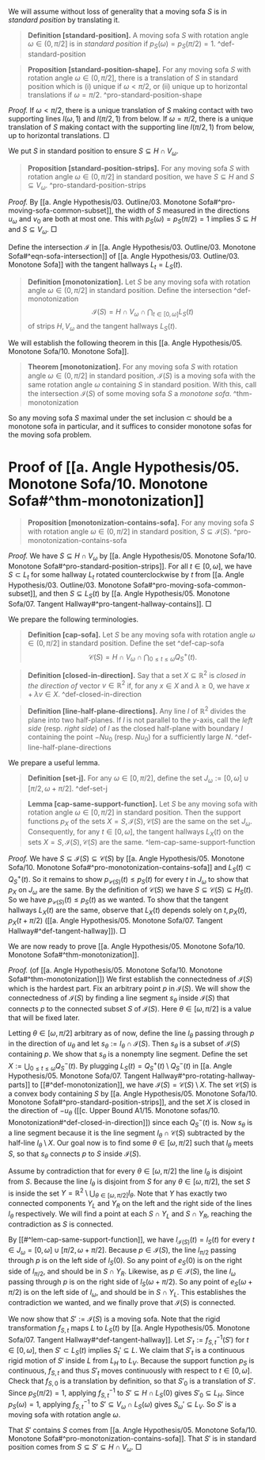 We will assume without loss of generality that a moving sofa $S$ is in _standard position_ by translating it.

> __Definition [standard-position].__ A moving sofa $S$ with rotation angle $\omega \in (0, \pi/2]$ is in _standard position_ if $p_S(\omega) = p_S(\pi/2) = 1$.
> ^def-standard-position

> __Proposition [standard-position-shape].__ For any moving sofa $S$ with rotation angle $\omega \in (0, \pi/2]$, there is a translation of $S$ in standard position which is (i) unique if $\omega < \pi/2$, or (ii) unique up to horizontal translations if $\omega = \pi/2$.
> ^pro-standard-position-shape

_Proof._ If $\omega < \pi/2$, there is a unique translation of $S$ making contact with two supporting lines $l(\omega, 1)$ and $l(\pi/2, 1)$ from below. If $\omega = \pi/2$, there is a unique translation of $S$ making contact with the supporting line $l(\pi/2, 1)$ from below, up to horizontal translations. □

We put $S$ in standard position to ensure $S \subseteq H \cap V_\omega$.

> __Proposition [standard-position-strips].__ For any moving sofa $S$ with rotation angle $\omega \in (0, \pi/2]$ in standard position, we have $S \subseteq H$ and $S \subseteq V_\omega$. ^pro-standard-position-strips

_Proof._ By [[a. Angle Hypothesis/03. Outline/03. Monotone Sofa#^pro-moving-sofa-common-subset]], the width of $S$ measured in the directions $u_{\omega}$ and $v_0$ are both at most one. This with $p_S(\omega) = p_S(\pi/2) = 1$ implies $S \subseteq H$ and $S \subseteq V_\omega$. □

Define the intersection $\mathcal{I}$ in [[a. Angle Hypothesis/03. Outline/03. Monotone Sofa#^eqn-sofa-intersection]] of [[a. Angle Hypothesis/03. Outline/03. Monotone Sofa]] with the tangent hallways $L_t = L_S(t)$.

> __Definition [monotonization].__ Let $S$ be any moving sofa with rotation angle $\omega \in (0, \pi/2]$ in standard position. Define the intersection ^def-monotonization
$$
\mathcal{I}(S) = H \cap V_\omega \cap \bigcap_{t \in [0, \omega]} L_S(t)
$$
> of strips $H, V_\omega$ and the tangent hallways $L_S(t)$.

We will establish the following theorem in this [[a. Angle Hypothesis/05. Monotone Sofa/10. Monotone Sofa]].

> __Theorem [monotonization].__ For any moving sofa $S$ with rotation angle $\omega \in (0, \pi/2]$ in standard position, $\mathcal{I}(S)$ is a moving sofa with the same rotation angle $\omega$ containing $S$ in standard position. With this, call the intersection $\mathcal{I}(S)$ of some moving sofa $S$ a _monotone sofa_. ^thm-monotonization

So any moving sofa $S$ maximal under the set inclusion $\subset$ should be a monotone sofa in particular, and it suffices to consider monotone sofas for the moving sofa problem.

# Proof of [[a. Angle Hypothesis/05. Monotone Sofa/10. Monotone Sofa#^thm-monotonization]]

> __Proposition [monotonization-contains-sofa].__ For any moving sofa $S$ with rotation angle $\omega \in (0, \pi/2]$ in standard position, $S \subseteq \mathcal{I}(S)$. ^pro-monotonization-contains-sofa

_Proof._ We have $S \subseteq H \cap V_\omega$ by [[a. Angle Hypothesis/05. Monotone Sofa/10. Monotone Sofa#^pro-standard-position-strips]]. For all $t \in [0, \omega]$, we have $S \subset L_t$ for some hallway $L_t$ rotated counterclockwise by $t$ from [[a. Angle Hypothesis/03. Outline/03. Monotone Sofa#^pro-moving-sofa-common-subset]], and then $S \subseteq L_S(t)$ by [[a. Angle Hypothesis/05. Monotone Sofa/07. Tangent Hallway#^pro-tangent-hallway-contains]]. □

We prepare the following terminologies.

> __Definition [cap-sofa].__ Let $S$ be any moving sofa with rotation angle $\omega \in (0, \pi/2]$ in standard position. Define the set ^def-cap-sofa
$$
\mathcal{C}(S) = H \cap V_\omega \cap \bigcap_{0 \leq t \leq \omega} Q^+_S(t).
$$

> __Definition [closed-in-direction].__ Say that a set $X \subseteq \mathbb{R}^2$ is _closed in the direction of_ vector $v \in \mathbb{R}^2$ if, for any $x \in X$ and $\lambda \geq 0$, we have $x + \lambda v \in X$. ^def-closed-in-direction

> __Definition [line-half-plane-directions].__ Any line $l$ of $\mathbb{R}^2$ divides the plane into two half-planes. If $l$ is not parallel to the $y$-axis, call the _left side_ (resp. _right side_) of $l$ as the closed half-plane with boundary $l$ containing the point $- Nu_0$ (resp. $Nu_0$) for a sufficiently large $N$. ^def-line-half-plane-directions

We prepare a useful lemma.

> __Definition [set-j].__ For any $\omega \in [0, \pi/2]$, define the set $J_\omega := [0, \omega] \cup [\pi/2, \omega + \pi/2]$. ^def-set-j

> __Lemma [cap-same-support-function].__ Let $S$ be any moving sofa with rotation angle $\omega \in [0, \pi/2]$ in standard position. Then the support functions $p_X$ of the sets $X = S, \mathcal{I}(S), \mathcal{C}(S)$ are the same on the set $J_\omega$. Consequently, for any $t \in [0, \omega]$, the tangent hallways $L_X(t)$ on the sets $X = S, \mathcal{I}(S), \mathcal{C}(S)$ are the same. ^lem-cap-same-support-function

_Proof._ We have $S \subseteq \mathcal{I}(S) \subseteq \mathcal{C}(S)$ by [[a. Angle Hypothesis/05. Monotone Sofa/10. Monotone Sofa#^pro-monotonization-contains-sofa]] and $L_S(t) \subset Q_S^+(t)$. So it remains to show $p_{\mathcal{C}(S)}(t) \leq p_S(t)$ for every $t$ in $J_\omega$ to show that $p_X$ on $J_\omega$ are the same. By the definition of $\mathcal{C}(S)$ we have $S \subseteq \mathcal{C}(S) \subseteq H_S(t)$. So we have $p_{\mathcal{C}(S)}(t) \leq p_S(t)$ as we wanted. To show that the tangent hallways $L_X(t)$ are the same, observe that $L_X(t)$ depends solely on $t, p_X(t), p_X(t + \pi/2)$ ([[a. Angle Hypothesis/05. Monotone Sofa/07. Tangent Hallway#^def-tangent-hallway]]). □

We are now ready to prove [[a. Angle Hypothesis/05. Monotone Sofa/10. Monotone Sofa#^thm-monotonization]]. 

_Proof._ (of [[a. Angle Hypothesis/05. Monotone Sofa/10. Monotone Sofa#^thm-monotonization]]) We first establish the connectedness of $\mathcal{I}(S)$ which is the hardest part. Fix an arbitrary point $p$ in $\mathcal{I}(S)$. We will show the connectedness of $\mathcal{I}(S)$ by finding a line segment $s_\theta$ inside $\mathcal{I}(S)$ that connects $p$ to the connected subset $S$ of $\mathcal{I}(S)$. Here $\theta \in [\omega, \pi/2]$ is a value that will be fixed later.

Letting $\theta \in [\omega, \pi/2]$ arbitrary as of now, define the line $l_\theta$ passing through $p$ in the direction of $u_\theta$ and let $s_\theta := l_\theta \cap \mathcal{I}(S)$. Then $s_\theta$ is a subset of $\mathcal{I}(S)$ containing $p$. We show that $s_\theta$ is a nonempty line segment. Define the set $X := \bigcup_{0 \leq t \leq \omega} Q^-_S(t)$. By plugging $L_S(t) = Q_S^+(t) \setminus Q_S^-(t)$ in [[a. Angle Hypothesis/05. Monotone Sofa/07. Tangent Hallway#^pro-rotating-hallway-parts]] to [[#^def-monotonization]], we have $\mathcal{I}(S) = \mathcal{C}(S) \setminus X$. The set $\mathcal{C}(S)$ is a convex body containing $S$ by [[a. Angle Hypothesis/05. Monotone Sofa/10. Monotone Sofa#^pro-standard-position-strips]], and the set $X$ is closed in the direction of $-u_\theta$ ([[c. Upper Bound A1/15. Monotone sofas/10. Monotonization#^def-closed-in-direction]]) since each $Q_S^-(t)$ is. Now $s_\theta$ is a line segment because it is the line segment $l_\theta \cap \mathcal{C}(S)$ subtracted by the half-line $l_\theta \setminus X$. Our goal now is to find some $\theta \in [\omega, \pi/2]$ such that $l_\theta$ meets $S$, so that $s_\theta$ connects $p$ to $S$ inside $\mathcal{I}(S)$.

Assume by contradiction that for every $\theta \in [\omega, \pi/2]$ the line $l_\theta$ is disjoint from $S$. Because the line $l_\theta$ is disjoint from $S$ for any $\theta \in [\omega, \pi/2]$, the set $S$ is inside the set $Y = \mathbb{R}^2 \setminus \bigcup_{\theta \in [\omega, \pi/2]} l_\theta$. Note that $Y$ has exactly two connected components $Y_L$ and $Y_R$ on the left and the right side of the lines $l_\theta$ respectively. We will find a point at each $S \cap Y_L$ and $S \cap Y_R$, reaching the contradiction as $S$ is connected.

By [[#^lem-cap-same-support-function]], we have $l_{\mathcal{I}(S)}(t) = l_S(t)$ for every $t \in J_\omega = [0, \omega] \cup [\pi/2, \omega + \pi/2]$. Because $p \in \mathcal{I}(S)$, the line $l_{\pi/2}$ passing through $p$ is on the left side of $l_{S}(0)$. So any point of $e_S(0)$ is on the right side of $l_{\pi/2}$, and should be in $S \cap Y_R$. Likewise, as $p \in \mathcal{I}(S)$, the line $l_{\omega}$ passing through $p$ is on the right side of $l_S(\omega + \pi/2)$. So any point of $e_S(\omega + \pi/2)$ is on the left side of $l_\omega$, and should be in $S \cap Y_L$. This establishes the contradiction we wanted, and we finally prove that $\mathcal{I}(S)$ is connected.

We now show that $S' := \mathcal{I}(S)$ is a moving sofa. Note that the rigid transformation $f_{S, t}$ maps $L$ to $L_S(t)$ by [[a. Angle Hypothesis/05. Monotone Sofa/07. Tangent Hallway#^def-tangent-hallway]]. Let $S'_t := f_{S, t}^{-1}(S')$ for $t \in [0, \omega]$, then $S' \subset L_S(t)$ implies $S_t' \subseteq L$. We claim that $S'_t$ is a continuous rigid motion of $S'$ inside $L$ from $L_H$ to $L_V$. Because the support function $p_S$ is continuous, $f_{S, t}$ and thus $S'_t$ moves continuously with respect to $t \in [0, \omega]$. Check that $f_{S, 0}$ is a translation by definition, so that $S'_0$ is a translation of $S'$. Since $p_S(\pi/2) = 1$, applying $f_{S, t}^{-1}$ to $S' \subseteq H \cap L_S(0)$ gives $S'_0 \subseteq L_H$. Since $p_S(\omega) = 1$, applying $f_{S, t}^{-1}$ to $S' \subseteq V_\omega \cap L_S(\omega)$ gives $S_\omega' \subseteq L_V$. So $S'$ is a moving sofa with rotation angle $\omega$.

That $S'$ contains $S$ comes from [[a. Angle Hypothesis/05. Monotone Sofa/10. Monotone Sofa#^pro-monotonization-contains-sofa]]. That $S'$ is in standard position comes from $S \subseteq S' \subseteq H \cap V_\omega$. □